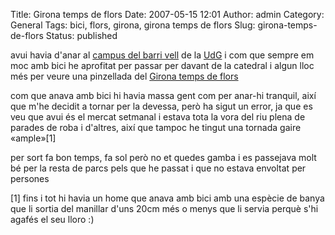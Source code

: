 Title: Girona temps de flors
Date: 2007-05-15 12:01
Author: admin
Category: General
Tags: bici, flors, girona, girona temps de flors
Slug: girona-temps-de-flors
Status: published

avui havia d'anar al <a href="http://www.udg.edu/coneix/LaUdG/Elscampus/BarriVell/tabid/2573/Default.aspx" target="_blank" rel="noopener">campus del barri vell</a> de la <a href="http://www.udg.cat" target="_blank" rel="noopener">UdG</a> i com que sempre em moc amb bici he aprofitat per passar per davant de la catedral i algun lloc més per veure una pinzellada del <a href="http://www.gironatempsdeflors.net/" target="_blank" rel="noopener">Girona temps de flors</a>

com que anava amb bici hi havia massa gent com per anar-hi tranquil, així que m'he decidit a tornar per la devessa, però ha sigut un error, ja que es veu que avui és el mercat setmanal i estava tota la vora del riu plena de parades de roba i d'altres, així que tampoc he tingut una tornada gaire «ample»\[1\]

per sort fa bon temps, fa sol però no et quedes gamba i es passejava molt bé per la resta de parcs pels que he passat i que no estava envoltat per persones

\[1\] fins i tot hi havia un home que anava amb bici amb una espècie de banya que li sortia del manillar d'uns 20cm més o menys que li servia perquè s'hi agafés el seu lloro :)
